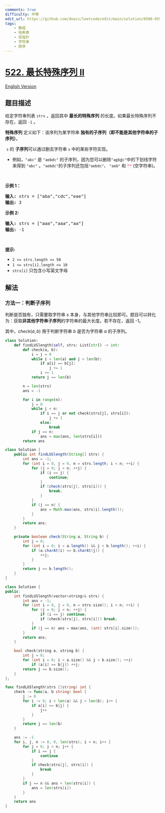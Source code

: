 ```yaml
---
comments: true
difficulty: 中等
edit_url: https://github.com/doocs/leetcode/edit/main/solution/0500-0599/0522.Longest%20Uncommon%20Subsequence%20II/README.md
tags:
    - 数组
    - 哈希表
    - 双指针
    - 字符串
    - 排序
---
```


<!-- problem:start -->

# [522. 最长特殊序列 II](https://leetcode.cn/problems/longest-uncommon-subsequence-ii)

[English Version](/solution/0500-0599/0522.Longest%20Uncommon%20Subsequence%20II/README_EN.md)

## 题目描述

<!-- description:start -->

<p>给定字符串列表&nbsp;<code>strs</code> ，返回其中 <strong>最长的特殊序列</strong>&nbsp;的长度。如果最长特殊序列不存在，返回 <code>-1</code> 。</p>

<p><strong>特殊序列</strong> 定义如下：该序列为某字符串 <strong>独有的子序列（即不能是其他字符串的子序列）</strong>。</p>

<p>&nbsp;<code>s</code>&nbsp;的&nbsp;<strong>子序列</strong>可以通过删去字符串&nbsp;<code>s</code>&nbsp;中的某些字符实现。</p>

<ul>
	<li>例如，<code>"abc"</code>&nbsp;是 <code>"aebdc"</code>&nbsp;的子序列，因为您可以删除<code>"a<u>e</u>b<u>d</u>c"</code>中的下划线字符来得到 <code>"abc"</code>&nbsp;。<code>"aebdc"</code>的子序列还包括<code>"aebdc"</code>、 <code>"aeb"</code>&nbsp;和 <font color="#c7254e" face="Menlo, Monaco, Consolas, Courier New, monospace"><span style="font-size: 12.6px; background-color: rgb(249, 242, 244);">""</span></font>&nbsp;(空字符串)。</li>
</ul>

<p>&nbsp;</p>

<p><strong>示例 1：</strong></p>

<pre>
<strong>输入:</strong> strs = ["aba","cdc","eae"]
<strong>输出:</strong> 3
</pre>

<p><strong>示例 2:</strong></p>

<pre>
<strong>输入:</strong> strs = ["aaa","aaa","aa"]
<strong>输出:</strong> -1
</pre>

<p>&nbsp;</p>

<p><strong>提示:</strong></p>

<ul>
	<li><code>2 &lt;= strs.length &lt;= 50</code></li>
	<li><code>1 &lt;= strs[i].length &lt;= 10</code></li>
	<li><code>strs[i]</code>&nbsp;只包含小写英文字母</li>
</ul>

<!-- description:end -->

## 解法

<!-- solution:start -->

### 方法一：判断子序列

判断是否独有，只需要取字符串 $s$ 本身，与其他字符串比较即可。题目可以转化为：获取**非其他字符串子序列**的字符串的最大长度。若不存在，返回 -1。

其中，$check(a,b)$ 用于判断字符串 $b$ 是否为字符串 $a$ 的子序列。

<!-- tabs:start -->

```python
class Solution:
    def findLUSlength(self, strs: List[str]) -> int:
        def check(a, b):
            i = j = 0
            while i < len(a) and j < len(b):
                if a[i] == b[j]:
                    j += 1
                i += 1
            return j == len(b)

        n = len(strs)
        ans = -1

        for i in range(n):
            j = 0
            while j < n:
                if i == j or not check(strs[j], strs[i]):
                    j += 1
                else:
                    break
            if j == n:
                ans = max(ans, len(strs[i]))
        return ans
```

```java
class Solution {
    public int findLUSlength(String[] strs) {
        int ans = -1;
        for (int i = 0, j = 0, n = strs.length; i < n; ++i) {
            for (j = 0; j < n; ++j) {
                if (i == j) {
                    continue;
                }
                if (check(strs[j], strs[i])) {
                    break;
                }
            }
            if (j == n) {
                ans = Math.max(ans, strs[i].length());
            }
        }
        return ans;
    }

    private boolean check(String a, String b) {
        int j = 0;
        for (int i = 0; i < a.length() && j < b.length(); ++i) {
            if (a.charAt(i) == b.charAt(j)) {
                ++j;
            }
        }
        return j == b.length();
    }
}
```

```cpp
class Solution {
public:
    int findLUSlength(vector<string>& strs) {
        int ans = -1;
        for (int i = 0, j = 0, n = strs.size(); i < n; ++i) {
            for (j = 0; j < n; ++j) {
                if (i == j) continue;
                if (check(strs[j], strs[i])) break;
            }
            if (j == n) ans = max(ans, (int) strs[i].size());
        }
        return ans;
    }

    bool check(string a, string b) {
        int j = 0;
        for (int i = 0; i < a.size() && j < b.size(); ++i)
            if (a[i] == b[j]) ++j;
        return j == b.size();
    }
};
```

```go
func findLUSlength(strs []string) int {
	check := func(a, b string) bool {
		j := 0
		for i := 0; i < len(a) && j < len(b); i++ {
			if a[i] == b[j] {
				j++
			}
		}
		return j == len(b)
	}

	ans := -1
	for i, j, n := 0, 0, len(strs); i < n; i++ {
		for j = 0; j < n; j++ {
			if i == j {
				continue
			}
			if check(strs[j], strs[i]) {
				break
			}
		}
		if j == n && ans < len(strs[i]) {
			ans = len(strs[i])
		}
	}
	return ans
}
```

<!-- tabs:end -->

<!-- solution:end -->

<!-- problem:end -->

